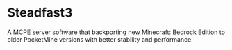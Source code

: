 # Steadfast3
A MCPE server software that backporting new Minecraft: Bedrock Edition to older PocketMine versions with better stability and performance.
